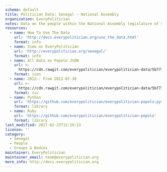 ```yaml
---
schema: default
title: Politician Data: Senegal — National Assembly
organization: EveryPolitician
notes: Data on the people within the National Assembly legislature of Senegal.
resources:
  - name: How To Use The Data
    url: 'http://docs.everypolitician.org/use_the_data.html'
    format: info
  - name: View on EveryPolitician
    url: 'http://everypolitician.org/senegal/'
    format: info
  - name: All Data as Popolo JSON
    url: >-
      https://cdn.rawgit.com/everypolitician/everypolitician-data/5b77145a66bf7fe758ab9aef49771c7f4402a20a/data/Senegal/Assembly/ep-popolo-v1.0.json
    format: json
  - name: 2012–: From 2012-07-30
    url: >-
      https://cdn.rawgit.com/everypolitician/everypolitician-data/5b77145a66bf7fe758ab9aef49771c7f4402a20a/data/Senegal/Assembly/term-2012.csv
    format: csv
  - name: Python
    url: 'https://github.com/everypolitician/everypolitician-popolo-python'
    format: library
  - name: Ruby
    url: 'https://github.com/everypolitician/everypolitician-popolo'
    format: library
last_modified: 2017-02-23T15:19:13
license: ''
category:
  - Senegal
  - People
  - Groups & Bodies
maintainer: EveryPolitician
maintainer_email: team@everypolitician.org
more_info: http://docs.everypolitician.org
---
```

